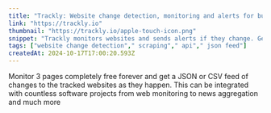```yaml
---
title: "Trackly: Website change detection, monitoring and alerts for business"
link: "https://trackly.io"
thumbnail: "https://trackly.io/apple-touch-icon.png"
snippet: "Trackly monitors websites and sends alerts if they change. Get industry news, regulatory updates, competitor intelligence all in one place."
tags: ["website change detection"," scraping"," api"," json feed"]
createdAt: 2024-10-17T17:00:20.593Z
---
```

Monitor 3 pages completely free forever and get a JSON or CSV feed of changes to the tracked websites as they happen. This can be integrated with countless software projects from web monitoring to news aggregation and much more
